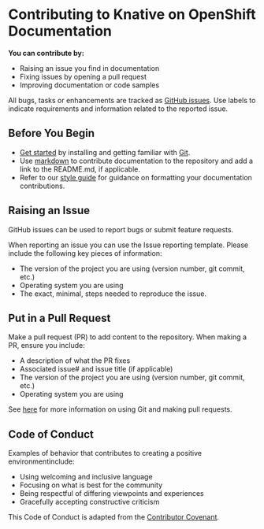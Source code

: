 # Contributing to Knative on OpenShift Documentation

**You can contribute by:**
- Raising an issue you find in documentation 
- Fixing issues by opening a pull request
- Improving documentation or code samples

All bugs, tasks or enhancements are tracked as [GitHub issues](https://github.com/openshift-knative/docs/issues). Use labels to indicate requirements and information related to the reported issue.

## Before You Begin

* [Get started](/proc_git-set-up.md) by installing and getting familiar with [Git](https://git-scm.com/doc).
* Use [markdown](https://www.markdownguide.org/) to contribute documentation to the repository and add a link to the README.md, if applicable. 
* Refer to our [style guide](ref_documentation-styling.md) for guidance on formatting your documentation contributions.


## Raising an Issue

GitHub issues can be used to report bugs or submit feature requests.

When reporting an issue you can use the Issue reporting template. Please include the
following key pieces of information:

* The version of the project you are using (version number, git commit, etc.)
* Operating system you are using
* The exact, minimal, steps needed to reproduce the issue. 


## Put in a Pull Request

Make a pull request (PR) to add content to the repository. When making a PR, ensure you include:

* A description of what the PR fixes
* Associated issue# and issue title (if applicable)
* The version of the project you are using (version number, git commit, etc.)
* Operating system you are using

See [here](/proc_git-set-up.md) for more information on using Git and making pull requests.


## Code of Conduct

Examples of behavior that contributes to creating a positive environmentinclude:

* Using welcoming and inclusive language
* Focusing on what is best for the community
* Being respectful of differing viewpoints and experiences
* Gracefully accepting constructive criticism

This Code of Conduct is adapted from the [Contributor Covenant](http://contributor-covenant.org/version/1/4).
